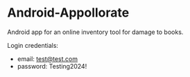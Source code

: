 # Android-Appollorate
Android app for an online inventory tool for damage to books.

Login credentials: 
- email: test@test.com
- password: Testing2024!
